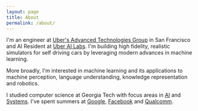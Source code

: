 ```yaml
---
layout: page
title: About
permalink: /about/
---
```


I'm an engineer at [Uber's Advanced Technologies Group][atg] in San Francisco and AI Resident at [Uber AI Labs][uber-ai]. I'm building high fidelity, realistic simulators for self driving cars by leveraging modern advances in machine learning.

More broadly, I'm interested in machine learning and its applications to machine perception, language understanding, knowledge representation and robotics.

I studied computer science at Georgia Tech with focus areas in [AI][ai-gatech] and [Systems][systems-gatech]. I've spent summers at [Google][google], [Facebook][facebook] and [Qualcomm][qualcomm].

[google]: https://www.google.com
[facebook]: https://www.facebook.com
[qualcomm]: https://www.qualcomm.com/news/onq/2013/10/10/introducing-qualcomm-zeroth-processors-brain-inspired-computing
[ai-gatech]: http://www.cc.gatech.edu/intelligence
[systems-gatech]: http://www.cc.gatech.edu/systems-architecture
[atg]: www.uberatc.com
[uber-ai]: www.uber.ai